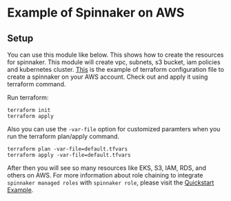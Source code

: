 # Example of Spinnaker on AWS

## Setup
You can use this module like below. This shows how to create the resources for spinnaker. This module will create vpc, subnets, s3 bucket, iam policies and kubernetes cluster.
[This](main.tf) is the example of terraform configuration file to create a spinnaker on your AWS account. Check out and apply it using terraform command.

Run terraform:
```
terraform init
terraform apply
```
Also you can use the `-var-file` option for customized paramters when you run the terraform plan/apply command.
```
terraform plan -var-file=default.tfvars
terraform apply -var-file=default.tfvars
```
After then you will see so many resources like EKS, S3, IAM, RDS, and others on AWS. For more information about role chaining to integrate `spinnaker managed roles` with `spinnaker role`, please visit the [Quickstart Example](https://github.com/Young-ook/terraform-aws-spinnaker/tree/master/README.md#Quickstart).
